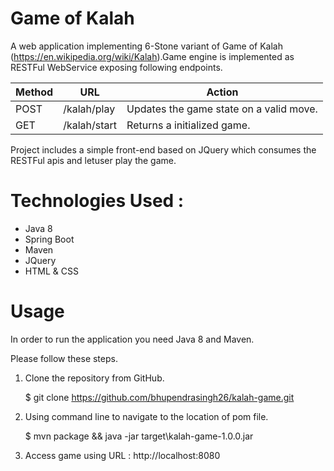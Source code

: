 # Game of Kalah

A web application implementing 6-Stone variant of Game of Kalah
(https://en.wikipedia.org/wiki/Kalah).Game engine is implemented as 
RESTFul WebService exposing following endpoints. 


 Method  |  URL | Action 	
 --- | --- | ---
   POST	| /kalah/play |Updates the game state on a valid move.
   GET |	/kalah/start |	Returns a initialized game.	

Project includes a simple front-end based on JQuery which consumes 
the RESTFul apis and letuser play the game. 

# Technologies Used : 

* Java 8 
* Spring Boot
* Maven
* JQuery
* HTML & CSS


# Usage 


In order to run the application you need Java 8 and Maven.

Please follow these steps.
1) Clone the repository from GitHub.

   $ git clone https://github.com/bhupendrasingh26/kalah-game.git
 
2) Using command line to navigate to the location of pom file.

   $ mvn package && java -jar target\kalah-game-1.0.0.jar

3) Access game using URL :  http://localhost:8080

   
 



 

